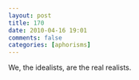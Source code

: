 ```yaml
---
layout: post
title: 170
date: 2010-04-16 19:01
comments: false
categories: [aphorisms]
---
```


We, the idealists, are the real realists.

